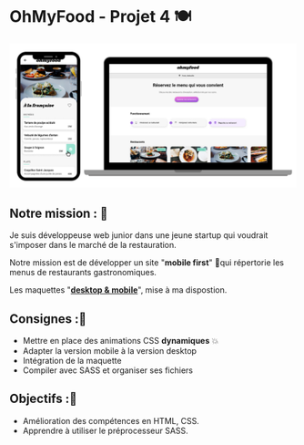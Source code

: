 # OhMyFood - Projet 4 :plate_with_cutlery:
![Texte alternatif](/images/logo/ohmyfood-readme.png "restaurant")



## Notre mission : 🚀

Je suis développeuse web junior dans une jeune startup qui voudrait s'imposer dans le marché de la restauration. 

Notre mission est de développer un site "**mobile first**" 📱qui répertorie les menus de restaurants gastronomiques.

Les maquettes "**[desktop & mobile]()**", mise à ma dispostion. 


## Consignes :📑

- Mettre en place des animations CSS **dynamiques** 💥
- Adapter la version mobile à la version desktop
- Intégration de la maquette
- Compiler avec SASS et organiser ses fichiers


## Objectifs :🎯

- Amélioration des compétences en HTML, CSS. 
- Apprendre à utiliser le préprocesseur SASS.






